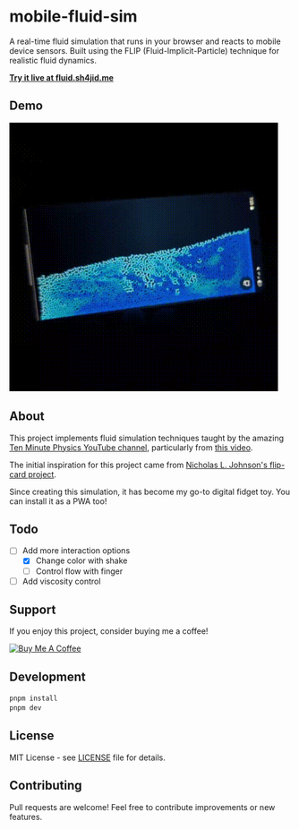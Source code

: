 # mobile-fluid-sim

A real-time fluid simulation that runs in your browser and reacts to mobile device sensors. Built using the FLIP (Fluid-Implicit-Particle) technique for realistic fluid dynamics.

**[Try it live at fluid.sh4jid.me](https://fluid.sh4jid.me)**

## Demo

![Fluid Simulation Demo](mobile-fluid-sim.gif)

## About

This project implements fluid simulation techniques taught by the amazing [Ten Minute Physics YouTube channel](https://www.youtube.com/channel/UCTG_vrRdKYfrpqCv_WV4eyA), particularly from [this video](https://youtu.be/XmzBREkK8kY).

The initial inspiration for this project came from [Nicholas L. Johnson's flip-card project](https://github.com/Nicholas-L-Johnson/flip-card/).

Since creating this simulation, it has become my go-to digital fidget toy. You can install it as a PWA too!

## Todo

- [ ] Add more interaction options
  - [x] Change color with shake
  - [ ] Control flow with finger
- [ ] Add viscosity control

## Support

If you enjoy this project, consider buying me a coffee!

[![Buy Me A Coffee](https://img.shields.io/badge/Buy%20Me%20A%20Coffee-ffdd00?style=for-the-badge&logo=buy-me-a-coffee&logoColor=black)](https://buymeacoffee.com/sh4jid)

## Development

```bash
pnpm install
pnpm dev
```

## License

MIT License - see [LICENSE](LICENSE) file for details.

## Contributing

Pull requests are welcome! Feel free to contribute improvements or new features.
